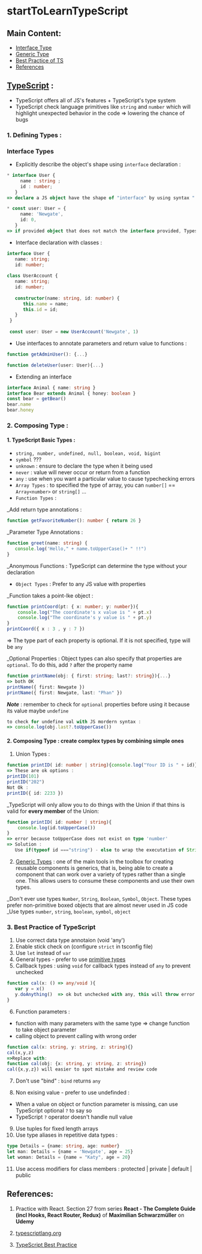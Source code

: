 # startToLearnTypeScript

## Main Content:
 * [Interface Type](https://github.com/IT-nhan326/startToLearnTypeScript/blob/main/README.md#interface-types)
 * [Generic Type](https://github.com/IT-nhan326/startToLearnTypeScript/blob/main/README.md#2-composing-type--create-complex-types-by-combining-simple-ones)
 * [Best Practice of TS](https://github.com/IT-nhan326/startToLearnTypeScript/blob/main/README.md#3-best-practice-of-typescript)
 * [References](https://github.com/IT-nhan326/startToLearnTypeScript/blob/main/README.md#references)

## [TypeScript](https://www.typescriptlang.org) : 
 * TypeScript offers all of JS's features + TypeScript's type system
 * TypeScript check language primitives like `string` and `number` which will highlight unexpected behavior in the code => lowering the chance of bugs

### 1. Defining Types :
### Interface Types
  * Explicitly describe the object's shape using `interface` declaration : 
```typescript
* interface User { 
     name : string ; 
     id : number; 
   }
=> declare a JS object have the shape of "interface" by using syntax " : TypeNane"

* const user: User = { 
     name: 'Newgate', 
     id: 0, 
   } 
=> if provided object that does not match the interface provided, Typescript will warn you
```

  * Interface declaration with classes : 
```typescript
interface User {
   name: string;
   id: number;
 
class UserAccount {
   name: string;
   id: number;
   
   constructor(name: string, id: number) {
      this.name = name;
      this.id = id;
   }
 }
 
 const user: User = new UserAccount('Newgate', 1)
```

 * Use interfaces to annotate parameters and return value to functions : 
```typescript
function getAdminUser(): {...}

function deleteUser(user: User){...}
```

 * Extending an interface
```typescript
interface Animal { name: string }
interface Bear extends Animal { honey: boolean }
const bear = getBear()
bear.name
bear.honey
```

### 2. Composing Type : 
 #### 1. TypeScript Basic Types : 
* `string, number, undefined, null, boolean, void, bigint`
* `symbol` ???
* `unknown` : ensure to declare the type when it being used
* `never` : value will never occur or return from a function
* `any` : use when you want a particular value to cause typechecking errors
* `Array Types` : to specified the type of array, you can `number[]` == `Array<number>` or `string[]` ...
* `Function Types` :

_Add return type annotations : 
```typescript
function getFavoriteNumber(): number { return 26 }
```

_Parameter Type Annotations :  
```typescript
function greet(name: string) {
   console.log('Hello," + name.toUpperCase()+ " !!")
}
```
_Anonymous Functions : TypeScript can determine the type without your declaration

* `Object Types` : Prefer to any JS value with properties

_Function takes a point-lke object :
```typescript
function printCoord(pt: { x: number; y: number}){
    console.log("The coordinate's x value is " + pt.x)
    console.log("The coordinate's y value is " + pt.y)
}
printCoord({ x : 3 , y : 7 })
```
=> The type part of each property is optional. If it is not specified, type will be `any`

_Optional Properties : Object types can also specify that properties are `optional`. To do this, add `?` after the property name
```typescript
function printName(obj: { first: string; last?: string}){...}
=> both OK
printName({ first: Newgate })
printName({ first: Newgate, last: "Phan" })
```

***Note*** : remember to check for `optional` properties before using it because its value maybe `undefine`
```typescript
to check for undefine val with JS mordern syntax : 
=> console.log(obj.last?.toUpperCase())
```


 #### 2. Composing Type : create complex types by combining simple ones
  1. Union Types : 
```typescript
function printID( id: number | string){console.log("Your ID is " + id)}
=> These are ok options :
printID(101)
printID("202")
Not Ok : 
printID({ id: 2233 })
```

_TypeScript will only allow you to do things with the Union if that thins is valid for **every member** of the Union:
```typescript
function printID( id: number | string){
    console.log(id.toUpperCase())
}
=> error because toUpperCase does not exist on type 'number'
=> Solution :
   Use if(typeof id ==="string") - else to wrap the executation of String method
```

  2. [Generic Types](https://www.typescriptlang.org/docs/handbook/2/generics.html) : one of the main tools in the toolbox for creating reusable components is generics, that is, being able to create a component that can work over a variety of types rather than a single one. This allows users to consume these components and use their own types.

_Don't ever use types `Number`, `String`, `Boolean`, `Symbol`, `Object`. These types prefer non-primitive boxed objects that are almost never used in JS code
_Use types `number`, `string`, `boolean`, `symbol`, `object` 




### 3. Best Practice of TypeScript
1. Use correct data type annotaion (void 'any')
2. Enable stick check on (configure `strict` in tsconfig file)
3. Use `let` instead of `var`
4. General types - prefer to use [primitive types](https://github.com/IT-nhan326/startToLearnTypeScript/blob/main/README.md#2-composing-type--create-complex-types-by-combining-simple-ones)
5. Callback types : using `void` for callback types instead of `any` to prevent unchecked
```typescript
function cal(x: () => any/void ){
   var y = x()
   y.doAnything()  => ok but unchecked with any, this will throw error with void
}
```
6. Function parameters :  
* function with many parameters with the same type => change function to take object parameter
* calling object to prevent calling with wrong order
```typescript
function cal(x: string, y: string, z: string){}
cal(x,y,z)
=>Replace with:
function cal(obj: {x: string, y: string, z: string})
cal({x,y,z}) will easier to spot mistake and review code
```
7. Don't use "bind" : `bind` returns `any`

8. Non exising value - prefer to use undefinded : 
* When a value on object or function parameter is missing, can use TypeScript optional `?` to say so
* TypeScript `?` operator doesn't handle null value

9. Use tuples for fixed length arrays
10. Use type aliases in repetitive data types : 
```typescript
type Details = {name: string, age: number}
let man: Details = {name = 'Newgate', age = 25}
let woman: Details = {name = "Katy", age = 20}
```
11. Use access modifiers for class members : protected | private | default | public


## References:
  1. Practice with React. Section 27 from series
**React - The Complete Guide (incl Hooks, React Router, Redux)** of **Maximilian Schwarzmüller** on **Udemy**

  2. [typescriptlang.org](https://www.typescriptlang.org/)
  3. [TypeScript Best Practice](https://engineering.zalando.com/posts/2019/02/typescript-best-practices.html)
